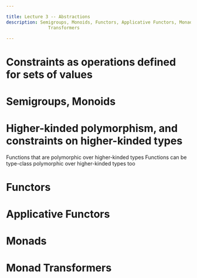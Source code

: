 ```yaml
---

title: Lecture 3 -- Abstractions
description: Semigroups, Monoids, Functors, Applicative Functors, Monads, Monad
                Transformers

---
```


Constraints as operations defined for sets of values
====================================================

Semigroups, Monoids
===================

Higher-kinded polymorphism, and constraints on higher-kinded types
==================================================================

Functions that are polymorphic over higher-kinded types
Functions can be type-class polymorphic over higher-kinded types too

Functors
========

Applicative Functors
====================

Monads
======

Monad Transformers
==================

<!-- IO -->
<!-- === -->

<!-- https://www.cis.upenn.edu/~cis194/spring13/lectures/08-IO.html -->

